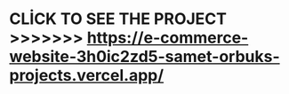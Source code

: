 # CLİCK TO SEE THE PROJECT >>>>>>> https://e-commerce-website-3h0ic2zd5-samet-orbuks-projects.vercel.app/
